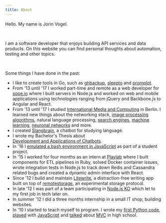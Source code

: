 ```yaml
---
title: About
---
```


Hello. My name is Jorin Vogel.

<br>

I am a software developer that enjoys building API services and data products.
On this website you can find personal thoughts about automation, testing and other topics.
<!--more-->

<br>

Some things I have done in the past:

- I like to create tools in Go, such as [ghbackup](https://github.com/qvl/ghbackup), [sleepto](https://github.com/qvl/sleepto) and [promplot](https://github.com/qvl/promplot).
- From '13 until '17 I worked part-time and remote as a web developer for [sope.io](http://sope.io/) where I built servers in Node.js and worked on web and mobile applications using technologies ranging from jQuery and Backbone.js to Angular and React.
- From '13 until '17 I studied [International Media and Computing](http://imi-bachelor.htw-berlin.de/) in Berlin.
I learned new things about the networking stack,
[image processing algorithms](/img-filter-in-canvas/),
natural language processing,
[search engines](https://github.com/jorinvo/r/blob/master/search.py),
[machine learning](https://github.com/jorinvo/r/tree/master/ml),
[neuronal networks](https://github.com/jorinvo/r/blob/master/ml/python/neural_net.py) and more.
- I created [Slangbrain](https://slangbrain.com/), a chatbot for studying language.
- I wrote my Bachelor's Thesis about <br>[Development and Applications of Chatbots](/chatbots.pdf).
- In '16 I [emulated a bash environment in JavaScript](https://github.com/trybash/bash-emulator) as part of a student project.
- In '15 I worked for four months as an intern at [Playlab](http://www.playlab.com/) where I built components for ETL pipelines in Ruby, solved Docker container issues, wrote integration tests in Node.js to track down Redis and Cassandra related bugs and created a dynamic admin interface with React.
- Since '12 I build and maintain [Litewrite](https://litewrite.net), a distraction-free writing app built on top of [remotestorage](https://remotestorage.io/), an experimental storage protocol.
- In late '12 I was part of a team participating in [Node.js KO](https://github.com/nko3) which let to my first job in tech later on.
- In summer '12 I did a three months internship in a small IT shop, building websites.
- In '10 I started to teach myself to program.
I wrote my [first Python code](https://github.com/jorinvo/Beginner-Python-GTK),
[played](https://github.com/jorinvo/Yourwall) with [JavaScript](https://github.com/jorinvo/Bruchrechner)
and [talked](https://www.slideshare.net/jorinvogel/java-design-pattern-11954168)
about [MVC](https://github.com/jorinvo/java-mvc-demo) in high school.
